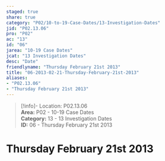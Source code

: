 ```yaml
---  
staged: true  
share: true  
category: "P02/10-to-19-Case-Dates/13-Investigation-Dates"  
jid: "P02.13.06"  
pro: "P02"  
ac: "13"  
id: "06"  
jarea: "10-19 Case Dates"  
jcat: "13 Investigation Dates"  
desc: "Date"  
friendlyname: "Thursday February 21st 2013"  
title: "06-2013-02-21-Thursday-February-21st-2013"  
aliases:   
- "P02.13.06"  
- "Thursday February 21st 2013"  
---  
```

>[!info]- Location: P02.13.06  
>**Area:** P02 - 10-19 Case Dates  
>**Category:** 13 - 13 Investigation Dates  
>**ID:** 06 - Thursday February 21st 2013  
  
# Thursday February 21st 2013  
